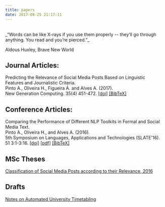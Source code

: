 ```yaml
---
title: papers
date: 2017-08-25 21:17:11
---
```

<br>
_“Words can be like X-rays if you use them properly -- they’ll go through anything. You read and you’re pierced.”_

Aldous Huxley, Brave New World

## Journal Articles:

Predicting the Relevance of Social Media Posts Based on Linguistic Features and Journalistic Criteria.  
Pinto A., Oliveira H., Figueira Á. and Alves A. (2017).  
New Generation Computing. 35(4) 451-472.
[[doi]](https://link.springer.com/article/10.1007/s00354-017-0015-1) [[BibTeX]](/publications/pinto2017-predicting-textual-relevance.bib)

## Conference Articles:

Comparing the Performance of Different NLP Toolkits in Formal and Social Media Text.  
Pinto A., Oliveira H., and Alves A. (2016).  
5th Symposium on Languages, Applications and Technologies (SLATE'16). 51 3:1-3:16. [[doi]](https://drops.dagstuhl.de/opus/volltexte/2016/6008/) [[pdf]](https://drops.dagstuhl.de/opus/volltexte/2016/6008/pdf/OASIcs-SLATE-2016-3.pdf) [[BibTeX]](/publications/pinto2016-comparing-nlp-toolkits.bib)

## MSc Theses

[Classification of Social Media Posts according to their Relevance, 2016](https://docs.google.com/viewer?url=https://github.com/AlexPnt/Master-Thesis/raw/master/reminds-thesis.pdf)

## Drafts

[Notes on Automated University Timetabling](https://docs.google.com/viewer?url=https://github.com/AlexPnt/university-timetabling/raw/master/timetabling-notes.pdf)

<!-- ## Papers I like -->
